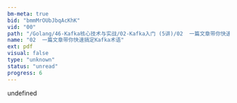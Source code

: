 ```yaml
---
bm-meta: true
bid: "bmmMrOUbJbqAcKhK"
vid: "00"
path: "/Golang/46-Kafka核心技术与实战/02-Kafka入门 (5讲)/02  一篇文章带你快速搞定Kafka术语.pdf"
name: "02  一篇文章带你快速搞定Kafka术语"
ext: pdf
visual: false
type: "unknown"
status: "unread"
progress: 6
---
```

undefined
